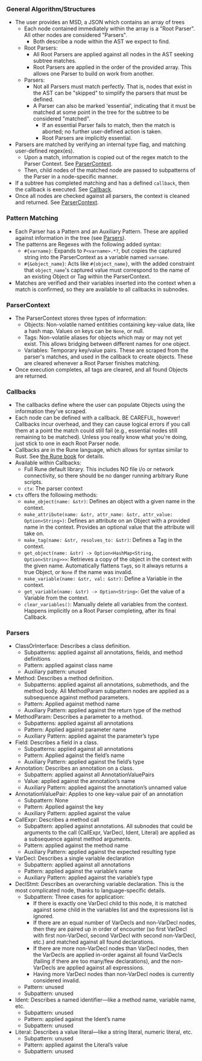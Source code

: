 ### General Algorithm/Structures
* The user provides an MSD, a JSON which contains an array of trees
	* Each node contained immediately within the array is a "Root Parser". All other nodes are considered "Parsers".
		* Both describe a node within the AST we expect to find.
	* Root Parsers:
		* All Root Parsers are applied against all nodes in the AST seeking subtree matches.
		* Root Parsers are applied in the order of the provided array. This allows one Parser to build on work from another.
	* Parsers:
		* Not all Parsers must match perfectly. That is, nodes that exist in the AST can be "skipped" to simplify the parsers that must be defined.
		*  A Parser can also be marked 'essential', indicating that it must be matched at some point in the tree for the subtree to be considered "matched".
			* If an essential Parser fails to match, then the match is aborted; no further user-defined action is taken.
			* Root Parsers are implicitly essential.
* Parsers are matched by verifying an internal type flag, and matching user-defined regex(es).
	* Upon a match, information is copied out of the regex match to the Parser Context. See [ParserContext](ParserContext).
	* Then, child nodes of the matched node are passed to subpatterns of the Parser in a node-specific manner.
* If a subtree has completed matching and has a defined `callback`, then the callback is executed. See [Callback](Callback).
* Once all nodes are checked against all parsers, the context is cleaned and returned. See [ParserContext](ParserContext).

### Pattern Matching
* Each Parser has a Pattern and an Auxiliary Pattern. These are applied against information in the tree (see [Parsers](Parsers)).
* The patterns are Regexes with the following added syntax:
	* `#{varname}`: Expands to `P<varname>.*?`, but copies the captured string into the ParserContext as a variable named `varname`.
	* `#{&object_name}`: Acts like `#{object_name}`, with the added constraint that `object_name`'s captured value must correspond to the name of an existing Object or Tag within the ParserContext.
* Matches are verified and their variables inserted into the context when a match is confirmed, so they are available to all callbacks in subnodes.

### ParserContext
* The ParserContext stores three types of information:
	* Objects: Non-volatile named entitities containing key-value data, like a hash map. Values on keys can be `None`, or null.
	* Tags: Non-volatile aliases for objects which may or may not yet exist. This allows bridging between different names for one object. 
	* Variables: Temporary key/value pairs. These are scraped from the parser's matches, and used in the callback to create objects. These are cleared whenever a Root Parser finishes matching.
* Once execution completes, all tags are cleared, and all found Objects are returned.

### Callbacks
* The callbacks define where the user can populate Objects using the information they've scraped.
* Each node can be defined with a callback. BE CAREFUL, however! Callbacks incur overhead, and they can cause logical errors if you call them at a point the match could still fail (e.g., essential nodes still remaining to be matched). Unless you really know what you're doing, just stick to one in each Root Parser node.
* Callbacks are in the Rune language, which allows for syntax similar to Rust. See [the Rune book](https://rune-rs.github.io/book/) for details.
* Available within Callbacks:
	* Full Rune default library. This includes NO file i/o or network connectivity, so there should be no danger running arbitrary Rune scripts.
	* `ctx`: The parser context 
* `ctx` offers the following methods:
	* `make_object(name: &str)`: Defines an object with a given name in the context.
	* `make_attribute(name: &str, attr_name: &str, attr_value: Option<String>)`: Defines an attribute on an Object with a provided name in the context. Provides an optional value that the attribute will take on.
	* `make_tag(name: &str, resolves_to: &str)`: Defines a Tag in the context.
	* `get_object(name: &str) -> Option<HashMap<String, Option<String>>>`: Retrieves a copy of the object in the context with the given name. Automatically flattens `Tag`s, so it always returns a true Object, or `None` if the name was invalid.
	* `make_variable(name: &str, val: &str)`: Define a Variable in the context.
	* `get_variable(name: &str) -> Option<String>`: Get the value of a Variable from the context.
	* `clear_variables()`: Manually delete all variables from the context. Happens implicitly on a Root Parser completing, after its final Callback.

### Parsers
* ClassOrInterface: Describes a class definition.
	* Subpatterns: applied against all annotations, fields, and method definitions
	* Pattern: applied against class name
	* Auxiliary pattern: unused
* Method: Describes a method definition.
	* Subpatterns: applied against all annotations, submethods, and the method body. All MethodParam subpattern nodes are applied as a subsequence against method parameters.
	* Pattern: Applied against method name
	* Auxiliary Pattern: applied against the return type of the method
* MethodParam: Describes a parameter to a method.
	* Subpatterns: applied against all annotations
	* Pattern: Applied against parameter name
	* Auxiliary Pattern: applied against the parameter’s type
* Field: Describes a field in a class.
	* Subpatterns: applied against all annotations
	* Pattern: Applied against the field’s name
	* Auxiliary Pattern: applied against the field’s type
* Annotation: Describes an annotation on a class.
	* Subpattern: applied against all AnnotationValuePairs
	* Value: applied against the annotation’s name
	* Auxiliary Pattern: applied against the annotation’s unnamed value
* AnnotationValuePair: Applies to one key-value pair of an annotation
	* Subpattern: None
	* Pattern: Applied against the key
	* Auxiliary Pattern: applied against the value
* CallExpr: Describes a method call
	* Subpattern: applied against annotations. All subnodes that could be arguments to the call (CallExpr, VarDecl, Ident, Literal) are applied as a subsequence against method arguments.
	* Pattern: applied against the method name
	* Auxiliary Pattern: applied against the expected resulting type
* VarDecl: Describes a single variable declaration
	* Subpattern: applied against all annotations
	* Pattern: applied against the variable’s name
	* Auxiliary Pattern: applied against the variable’s type
* DeclStmt: Describes an overarching variable declaration. This is the most complicated node, thanks to language-specific details.
	* Subpattern: Three cases for application:
		* If there is exactly one VarDecl child to this node, it is matched against some child in the variables list and the expressions list is ignored.
		* If there are an equal number of VarDecls and non-VarDecl nodes, then they are paired up in order of encounter (so first VarDecl with first non-VarDecl, second VarDecl with second non-VarDecl, etc.) and matched against all found declarations.
		* If there are more non-VarDecl nodes than VarDecl nodes, then the VarDecls are applied in-order against all found VarDecls (failing if there are too many/few declarations), and the non-VarDecls are applied against all expressions.
		* Having more VarDecl nodes than non-VarDecl nodes is currently considered invalid.
	* Pattern: unused
	* Subpattern: unused
* Ident: Describes a named identifier—like a method name, variable name, etc.
	* Subpattern: unused
	* Pattern: applied against the Ident’s name
	* Subpattern: unused
* Literal: Describes a value literal—like a string literal, numeric literal, etc.
	* Subpattern: unused
	* Pattern: applied against the Literal’s value
	* Subpattern: unused